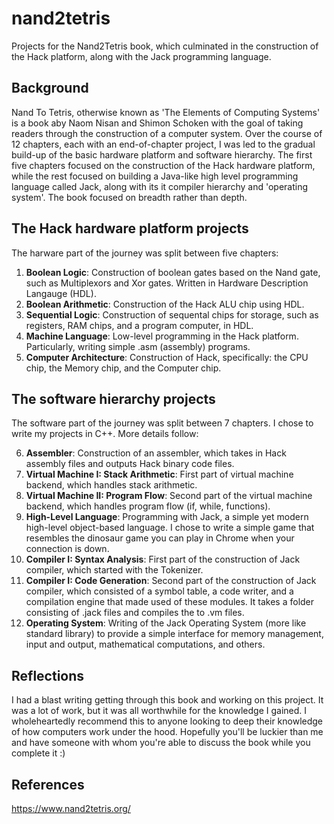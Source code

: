 # nand2tetris
Projects for the Nand2Tetris book, which culminated in the construction of the Hack platform, along with the Jack programming language.

## Background
Nand To Tetris, otherwise known as 'The Elements of Computing Systems' is a book aby Naom Nisan and Shimon Schoken with the goal of
taking readers through the construction of a computer system. Over the course of 12 chapters, each with an end-of-chapter project,
I was led to the gradual build-up of the basic hardware platform and software hierarchy. The first five chapters focused on the
construction of the Hack hardware platform, while the rest focused on building a Java-like high level programming language called Jack,
along with its it compiler hierarchy and 'operating system'. The book focused on breadth rather than depth.

## The Hack hardware platform projects
The harware part of the journey was split between five chapters:
1. **Boolean Logic**: Construction of boolean gates based on the Nand gate, such as Multiplexors and Xor gates. Written in Hardware Description Langauge (HDL).
2. **Boolean Arithmetic**: Construction of the Hack ALU chip using HDL.
3. **Sequential Logic**: Construction of sequental chips for storage, such as registers, RAM chips, and a program computer, in HDL.
4. **Machine Language**: Low-level programming in the Hack platform. Particularly, writing simple .asm (assembly) programs.
5. **Computer Architecture**: Construction of Hack, specifically: the CPU chip, the Memory chip, and the Computer chip.

## The software hierarchy projects
The software part of the journey was split between 7 chapters. I chose to write my projects in C++. More details follow:

6. **Assembler**: Construction of an assembler, which takes in Hack assembly files and outputs Hack binary code files.
7. **Virtual Machine I: Stack Arithmetic**: First part of virtual machine backend, which handles stack arithmetic.
8. **Virtual Machine II: Program Flow**: Second part of the virtual machine backend, which handles program flow (if, while, functions).
9. **High-Level Language**: Programming with Jack, a simple yet modern high-level object-based language. I chose to write a simple game
that resembles the dinosaur game you can play in Chrome when your connection is down.
10. **Compiler I: Syntax Analysis**: First part of the construction of Jack compiler, which started with the Tokenizer.
11. **Compiler I: Code Generation**: Second part of the construction of Jack compiler, which consisted of a symbol table, a code writer,
and a compilation engine that made used of these modules. It takes a folder consisting of .jack files and compiles the to .vm files.
12. **Operating System**: Writing of the Jack Operating System (more like standard library) to provide a simple interface for memory
management, input and output, mathematical computations, and others.

## Reflections
I had a blast writing getting through this book and working on this project. It was a lot of work, but it was all worthwhile for the
knowledge I gained. I wholeheartedly recommend this to anyone looking to deep their knowledge of how computers work under the hood.
Hopefully you'll be luckier than me and have someone with whom you're able to discuss the book while you complete it :)

## References
https://www.nand2tetris.org/
